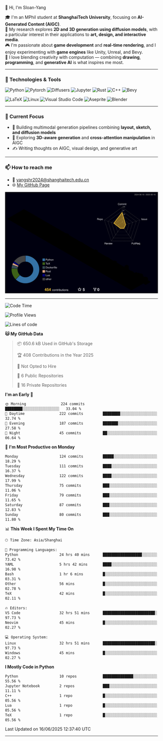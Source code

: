 👋 Hi, I'm Sloan-Yang

🎓 I'm an MPhil student at **ShanghaiTech University**, focusing on **AI-Generated Content (AIGC)**.  
🧠 My research explores **2D and 3D generation using diffusion models**, with a particular interest in their applications to **art, design, and interactive media**.  
🎮 I'm passionate about **game development** and **real-time rendering**, and I enjoy experimenting with **game engines** like Unity, Unreal, and Bevy.  
🎨 I love blending creativity with computation — combining **drawing**, **programming**, and **generative AI** is what inspires me most.

---

### 🧰 Technologies & Tools

![Python](https://img.shields.io/badge/python-%233776AB.svg?style=for-the-badge&logo=python&logoColor=white)
![Pytorch](https://img.shields.io/badge/pytorch-%23EE4C2C.svg?style=for-the-badge&logo=pytorch&logoColor=white)
![Diffusers](https://img.shields.io/badge/diffusers-HuggingFace-yellow?style=for-the-badge&logo=huggingface&logoColor=black)
![Jupyter](https://img.shields.io/badge/Jupyter-%23F37626.svg?style=for-the-badge&logo=Jupyter&logoColor=white)
![Rust](https://img.shields.io/badge/Rust-%23000000.svg?style=for-the-badge&logo=rust&logoColor=white)
![C++](https://img.shields.io/badge/C++-%2300599C.svg?style=for-the-badge&logo=c%2B%2B&logoColor=white)
![Bevy](https://img.shields.io/badge/Bevy-000000.svg?style=for-the-badge&logo=bevy&logoColor=white)

![LaTeX](https://img.shields.io/badge/LaTeX-47A141?style=for-the-badge&logo=latex&logoColor=white)
![Linux](https://img.shields.io/badge/Linux-FCC624?style=for-the-badge&logo=linux&logoColor=black)
![Visual Studio Code](https://img.shields.io/badge/VSCode-0078d7.svg?style=for-the-badge&logo=visual-studio-code&logoColor=white)
![Aseprite](https://img.shields.io/badge/Aseprite-FFFFFF?style=for-the-badge&logo=Aseprite&logoColor=%237D929E)
![Blender](https://img.shields.io/badge/Blender-F5792A?style=for-the-badge&logo=blender&logoColor=white)

---

### 🔭 Current Focus

- 🎨 Building multimodal generation pipelines combining **layout, sketch, and diffusion models**
- 🧪 Exploring **3D-aware generation** and **cross-attention manipulation** in AIGC
- ✍️ Writing thoughts on AIGC, visual design, and generative art

---

### 📫 How to reach me

- 📧 <a href="mailto:yangshr2024@shanghaitech.edu.cn">yangshr2024@shanghaitech.edu.cn</a>
- 🌐 [My GitHub Page](https://sloan-yang.github.io)  



![3D Profile](https://raw.githubusercontent.com/Sloan-Yang/Sloan-Yang/main/profile-3d-contrib/profile-night-rainbow.svg)

---


<!--START_SECTION:waka-->
![Code Time](http://img.shields.io/badge/Code%20Time-225%20hrs%2057%20mins-blue)

![Profile Views](http://img.shields.io/badge/Profile%20Views-20-blue)

![Lines of code](https://img.shields.io/badge/From%20Hello%20World%20I%27ve%20Written-2.0%20million%20lines%20of%20code-blue)

**🐱 My GitHub Data** 

> 📦 650.6 kB Used in GitHub's Storage 
 > 
> 🏆 408 Contributions in the Year 2025
 > 
> 🚫 Not Opted to Hire
 > 
> 📜 6 Public Repositories 
 > 
> 🔑 16 Private Repositories 
 > 
**I'm an Early 🐤** 

```text
🌞 Morning                224 commits         ████████░░░░░░░░░░░░░░░░░   33.04 % 
🌆 Daytime                222 commits         ████████░░░░░░░░░░░░░░░░░   32.74 % 
🌃 Evening                187 commits         ███████░░░░░░░░░░░░░░░░░░   27.58 % 
🌙 Night                  45 commits          ██░░░░░░░░░░░░░░░░░░░░░░░   06.64 % 
```
📅 **I'm Most Productive on Monday** 

```text
Monday                   124 commits         █████░░░░░░░░░░░░░░░░░░░░   18.29 % 
Tuesday                  111 commits         ████░░░░░░░░░░░░░░░░░░░░░   16.37 % 
Wednesday                122 commits         ████░░░░░░░░░░░░░░░░░░░░░   17.99 % 
Thursday                 75 commits          ███░░░░░░░░░░░░░░░░░░░░░░   11.06 % 
Friday                   79 commits          ███░░░░░░░░░░░░░░░░░░░░░░   11.65 % 
Saturday                 87 commits          ███░░░░░░░░░░░░░░░░░░░░░░   12.83 % 
Sunday                   80 commits          ███░░░░░░░░░░░░░░░░░░░░░░   11.80 % 
```


📊 **This Week I Spent My Time On** 

```text
🕑︎ Time Zone: Asia/Shanghai

💬 Programming Languages: 
Python                   24 hrs 40 mins      ██████████████████░░░░░░░   73.42 % 
YAML                     5 hrs 42 mins       ████░░░░░░░░░░░░░░░░░░░░░   16.98 % 
Bash                     1 hr 6 mins         █░░░░░░░░░░░░░░░░░░░░░░░░   03.31 % 
Other                    56 mins             █░░░░░░░░░░░░░░░░░░░░░░░░   02.78 % 
TeX                      42 mins             █░░░░░░░░░░░░░░░░░░░░░░░░   02.11 % 

🔥 Editors: 
VS Code                  32 hrs 51 mins      ████████████████████████░   97.73 % 
Neovim                   45 mins             █░░░░░░░░░░░░░░░░░░░░░░░░   02.27 % 

💻 Operating System: 
Linux                    32 hrs 51 mins      ████████████████████████░   97.73 % 
Windows                  45 mins             █░░░░░░░░░░░░░░░░░░░░░░░░   02.27 % 
```

**I Mostly Code in Python** 

```text
Python                   10 repos            ██████████████░░░░░░░░░░░   55.56 % 
Jupyter Notebook         2 repos             ███░░░░░░░░░░░░░░░░░░░░░░   11.11 % 
C++                      1 repo              █░░░░░░░░░░░░░░░░░░░░░░░░   05.56 % 
Lua                      1 repo              █░░░░░░░░░░░░░░░░░░░░░░░░   05.56 % 
TeX                      1 repo              █░░░░░░░░░░░░░░░░░░░░░░░░   05.56 % 
```




 Last Updated on 16/06/2025 12:37:40 UTC
<!--END_SECTION:waka-->

---





